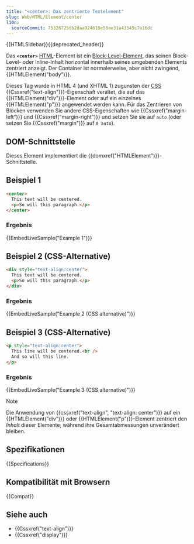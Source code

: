 ```yaml
---
title: "<center>: Das zentrierte Textelement"
slug: Web/HTML/Element/center
l10n:
  sourceCommit: 75326725db2daa924618e58ae31a43345c7a16dc
---
```


{{HTMLSidebar}}{{deprecated_header}}

Das **`<center>`** [HTML](/de/docs/Web/HTML)-Element ist ein [Block-Level-Element](/de/docs/Glossary/Block-level_content), das seinen Block-Level- oder Inline-Inhalt horizontal innerhalb seines umgebenden Elements zentriert anzeigt. Der Container ist normalerweise, aber nicht zwingend, {{HTMLElement("body")}}.

Dieses Tag wurde in HTML 4 (und XHTML 1) zugunsten der [CSS](/de/docs/Web/CSS) {{Cssxref("text-align")}}-Eigenschaft veraltet, die auf das {{HTMLElement("div")}}-Element oder auf ein einzelnes {{HTMLElement("p")}} angewendet werden kann. Für das Zentrieren von Blöcken verwenden Sie andere CSS-Eigenschaften wie {{Cssxref("margin-left")}} und {{Cssxref("margin-right")}} und setzen Sie sie auf `auto` (oder setzen Sie {{Cssxref("margin")}} auf `0 auto`).

## DOM-Schnittstelle

Dieses Element implementiert die {{domxref("HTMLElement")}}-Schnittstelle.

## Beispiel 1

```html
<center>
  This text will be centered.
  <p>So will this paragraph.</p>
</center>
```

### Ergebnis

{{EmbedLiveSample("Example 1")}}

## Beispiel 2 (CSS-Alternative)

```html
<div style="text-align:center">
  This text will be centered.
  <p>So will this paragraph.</p>
</div>
```

### Ergebnis

{{EmbedLiveSample("Example 2 (CSS alternative)")}}

## Beispiel 3 (CSS-Alternative)

```html
<p style="text-align:center">
  This line will be centered.<br />
  And so will this line.
</p>
```

### Ergebnis

{{EmbedLiveSample("Example 3 (CSS alternative)")}}

> [!NOTE]
> Die Anwendung von {{cssxref("text-align", "text-align: center")}} auf ein {{HTMLElement("div")}} oder {{HTMLElement("p")}}-Element zentriert den _Inhalt_ dieser Elemente, während ihre Gesamtabmessungen unverändert bleiben.

<!-- ## Technische Zusammenfassung -->

## Spezifikationen

{{Specifications}}

## Kompatibilität mit Browsern

{{Compat}}

## Siehe auch

- {{Cssxref("text-align")}}
- {{Cssxref("display")}}
